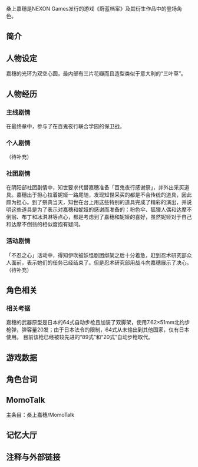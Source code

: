桑上嘉穗是NEXON Games发行的游戏《蔚蓝档案》及其衍生作品中的登场角色。

## 简介

## 人物设定
嘉穗的光环为双空心圆，最内部有三片花瓣而且造型类似于意大利的“三叶草”。

## 人物经历

### 主线剧情
在最终章中，参与了在百鬼夜行联合学园的保卫战。

### 个人剧情
（待补充）

### 社团剧情
在阴阳部社团剧情中，知世要求代替嘉穗准备「百鬼夜行感谢祭」，并外出采买道具。嘉穗出于担心拉着妮娅一路尾随，发现知世采买的都是不合传统的道具，因此颇为担心。到了祭典当天，知世在台上用这些特别的道具完成了精彩的演出，并说明这些道具是为了表示对嘉穗和妮娅的感谢而准备的：粉色伞、狐狸人偶和达摩不倒翁、布丁和冰淇淋等点心，都是考虑到了嘉穗和妮娅的喜好，虽然妮娅对于自己和达摩不倒翁的相似度抱有疑问。

### 活动剧情
「不忍之心」活动中，得知伊吹被妖怪剧团绑架之后十分着急，赶到忍术研究部众人面前，表示她们的任务已经结束了。但是忍术研究部用战斗向嘉穗展示了决心。
（待补充）

## 角色相关

### 相关考据

嘉穗的武器原型是日本的64式自动步枪且加装了双脚架，使用7.62×51mm北约步枪弹，弹容量20发；由于日本法令的限制，64式从未输出到其他国家，仅有日本使用。
目前该枪已经被较先进的“89式”和“20式”自动步枪取代。

## 游戏数据

## 角色台词

## MomoTalk
主条目：桑上嘉穗/MomoTalk

## 记忆大厅

## 注释与外部链接